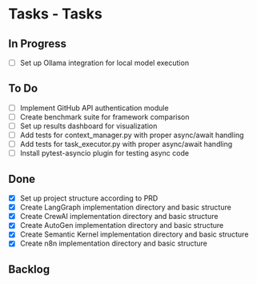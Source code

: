 # Tasks - Tasks

## In Progress

- [ ] Set up Ollama integration for local model execution

## To Do

- [ ] Implement GitHub API authentication module
- [ ] Create benchmark suite for framework comparison
- [ ] Set up results dashboard for visualization
- [ ] Add tests for context_manager.py with proper async/await handling
- [ ] Add tests for task_executor.py with proper async/await handling
- [ ] Install pytest-asyncio plugin for testing async code

## Done

- [x] Set up project structure according to PRD
- [x] Create LangGraph implementation directory and basic structure
- [x] Create CrewAI implementation directory and basic structure
- [x] Create AutoGen implementation directory and basic structure
- [x] Create Semantic Kernel implementation directory and basic structure
- [x] Create n8n implementation directory and basic structure

## Backlog
